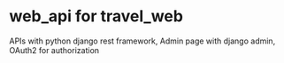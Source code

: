 # web_api for travel_web 
APIs with python django rest framework, 
Admin page with django admin,
OAuth2 for authorization

